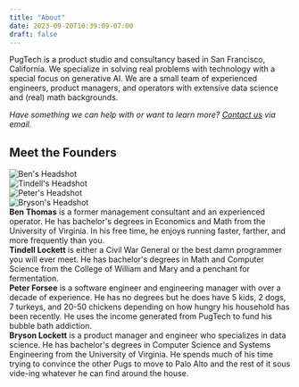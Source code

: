 ```yaml
---
title: "About"
date: 2023-09-20T10:39:09-07:00
draft: false
---
```

<link rel="stylesheet" href="/css/about.css">
<script src="/js/about.js"></script>

PugTech is a product studio and consultancy based in San Francisco, California. We specialize in solving real problems with technology with a special focus on generative AI. We are a small team of experienced engineers, product managers, and operators with extensive data science and (real) math backgrounds.

*Have something we can help with or want to learn more? [Contact us](mailto:hello@pugtech.co) via email.*

## Meet the Founders

<div class="founders-grid">
    <div class="founder active" data-founder="ben">
        <img src="/images/ben.jpg" alt="Ben's Headshot">
    </div>
    <div class="founder active" data-founder="tindell">
        <img src="/images/tindell.jpeg" alt="Tindell's Headshot">
    </div>
    <div class="founder active" data-founder="peter">
        <img src="/images/peter.jpeg" alt="Peter's Headshot">
    </div>
    <div class="founder active" data-founder="bryson">
        <img src="/images/bryson.JPG" alt="Bryson's Headshot">
    </div>
</div>

<div class="founder-bio" id="ben-bio">
    <strong>Ben Thomas</strong> is a former management consultant and an experienced operator. He has bachelor's degrees in Economics and Math from the University of Virginia. In his free time, he enjoys running faster, farther, and more frequently than you.
</div>
<div class="founder-bio" id="tindell-bio">
    <strong>Tindell Lockett</strong> is either a Civil War General or the best damn programmer you will ever meet. He has bachelor's degrees in Math and Computer Science from the College of William and Mary and a penchant for fermentation. 
</div>
<div class="founder-bio" id="peter-bio">
    <strong>Peter Forsee</strong> is a software engineer and engineering manager with over a decade of experience. He has no degrees but he does have 5 kids, 2 dogs, 7 turkeys, and 20-50 chickens depending on how hungry his household has been recently. He uses the income generated from PugTech to fund his bubble bath addiction.
</div>
<div class="founder-bio" id="bryson-bio">
    <strong>Bryson Lockett</strong> is a product manager and engineer who specializes in data science. He has bachelor's degrees in Computer Science and Systems Engineering from the University of Virginia. He spends much of his time trying to convince the other Pugs to move to Palo Alto and the rest of it sous vide-ing whatever he can find around the house.
</div>
